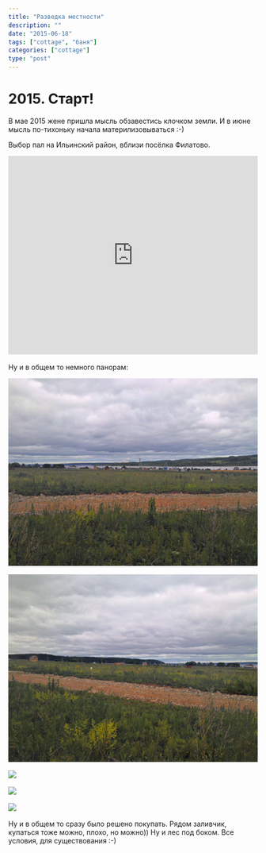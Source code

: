 ```yaml
---
title: "Разведка местности"
description: ""
date: "2015-06-18"
tags: ["cottage", "баня"]
categories: ["cottage"]
type: "post"
---
```


# 2015. Старт!

В мае 2015 жене пришла мысль обзавестись клочком земли.
И в июне мысль по-тихоньку начала материлизовываться :-)

Выбор пал на Ильинский район, вблизи посёлка Филатово.

<iframe src="https://yandex.ru/map-widget/v1/-/CBUQq6dj1D" width="100%" height="400" frameborder="0"></iframe>

Ну и в общем то немного панорам:

<div class="gallery-item">

<a data-fancybox="gallery" href='/images/cottage/20150618_210807_HDR.jpg'><img class="full-img" src='/images/cottage/20150618_210807_HDR.jpg' /></a>

<a data-fancybox="gallery" href='/images/cottage/20150618_210755_HDR.jpg'><img src='/images/cottage/20150618_210755_HDR.jpg' /></a>

<a data-fancybox="gallery" href='/images/cottage/20150618_210737_HDR.jpg'><img src='https://lh3.googleusercontent.com/Dtn5-Bq2KmFn4Eabs4dQmhCbN6xEzw5bZyOo7jyxaiCyk1SYAJWCsH00z_FRSz0H2lX4pn0tkW7otgTeUBbnp251d4HRbi88xs54TeibXEahq5KbfxM3V2ZfMX6cMNC1Wp2Gr2Q' /></a>

<a data-fancybox="gallery" href='/images/cottage/20150618_210729_HDR.jpg'><img src='https://lh3.googleusercontent.com/WeEtaY65Cdd2XnGnkLCjK8rkf14Q7sgh26OTjAPqXxP57eUB7Pn8NCSo9ia2Gd7fBFOWJN2rdiokICBCL_PWE67dnNk-SLI4-vcs6-PsEfEAZ1HHFdcyC4POchcsdLMe2GFeAY0' /></a>

<a data-fancybox="gallery" href='/images/cottage/20150618_210718_HDR.jpg'><img src='https://lh3.googleusercontent.com/wFVICagLHH4v19llMVE3mU6SV-Bf6Ysdgt5UBV8PZOXuZGMS9NFiFWccpu8lZ9d5TF80rVdacPCy6r2j019eCbXmMXVszYzb5B6ZQ9U7c5Ib6pBk37n4zvcOF_8WcTUk7Oq58zE' /></a>

</div>

Ну и в общем то сразу было решено покупать.
Рядом заливчик, купаться тоже можно, плохо, но можно))
Ну и лес под боком.
Все условия, для существования :-)
